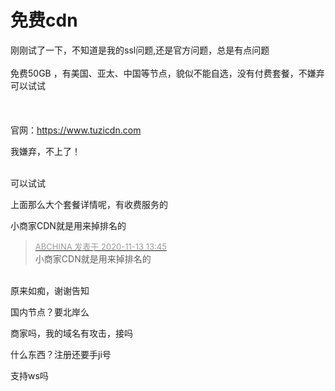 # 免费cdn


刚刚试了一下，不知道是我的ssl问题,还是官方问题，总是有点问题<br />
<br />
免费50GB ，有美国、亚太、中国等节点，貌似不能自选，没有付费套餐，不嫌弃可以试试<br />
<br />
<br />
<img id="aimg_JLEBI" onclick="zoom(this, this.src, 0, 0, 0)" class="zoom" src="https://ftp.bmp.ovh/imgs/2020/11/4790954bc75a385e.png" onmouseover="img_onmouseoverfunc(this)" onload="thumbImg(this)" border="0" alt="" /><br />
<br />
官网：https://www.tuzicdn.com

我嫌弃，不上了！<br />
<br />
<img src="static/image/smiley/default/titter.gif" smilieid="9" border="0" alt="" /><img src="static/image/smiley/default/titter.gif" smilieid="9" border="0" alt="" /><img src="static/image/smiley/default/titter.gif" smilieid="9" border="0" alt="" />

可以试试

上面那么大个套餐详情呢，有收费服务的<img src="static/image/smiley/default/lol.gif" smilieid="12" border="0" alt="" />

小商家CDN就是用来掉排名的

<div class="quote"><blockquote><font size="2"><a href="https://www.hostloc.com/forum.php?mod=redirect&amp;goto=findpost&amp;pid=9448254&amp;ptid=766207" target="_blank"><font color="#999999">ABCHINA 发表于 2020-11-13 13:45</font></a></font><br />
小商家CDN就是用来掉排名的</blockquote></div><br />
原来如痴，谢谢告知

国内节点？要北岸么

商家吗，我的域名有攻击，接吗<img src="static/image/smiley/default/titter.gif" smilieid="9" border="0" alt="" />

什么东西？注册还要手ji号

支持ws吗
